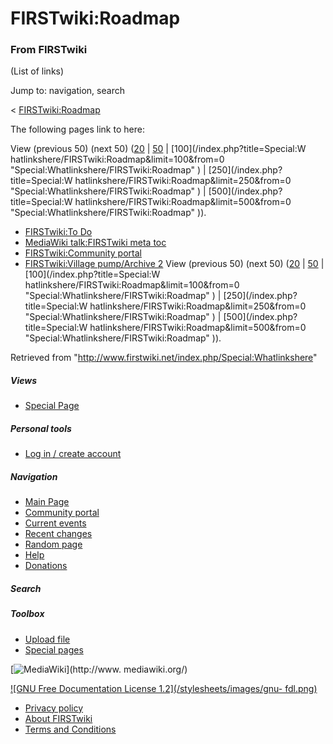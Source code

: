 # FIRSTwiki:Roadmap

### From FIRSTwiki

(List of links)

Jump to: navigation, search

&lt; [FIRSTwiki:Roadmap](/index.php?title=FIRSTwiki:Roadmap&redirect=no
"FIRSTwiki:Roadmap" )  

The following pages link to here:

View (previous 50) (next 50)
([20](/index.php?title=Special:Whatlinkshere/FIRSTwiki:Roadmap&limit=20&from=0
"Special:Whatlinkshere/FIRSTwiki:Roadmap" ) |
[50](/index.php?title=Special:Whatlinkshere/FIRSTwiki:Roadmap&limit=50&from=0
"Special:Whatlinkshere/FIRSTwiki:Roadmap" ) | [100](/index.php?title=Special:W
hatlinkshere/FIRSTwiki:Roadmap&limit=100&from=0
"Special:Whatlinkshere/FIRSTwiki:Roadmap" ) | [250](/index.php?title=Special:W
hatlinkshere/FIRSTwiki:Roadmap&limit=250&from=0
"Special:Whatlinkshere/FIRSTwiki:Roadmap" ) | [500](/index.php?title=Special:W
hatlinkshere/FIRSTwiki:Roadmap&limit=500&from=0
"Special:Whatlinkshere/FIRSTwiki:Roadmap" )).

  * [FIRSTwiki:To Do](/index.php/FIRSTwiki:To_Do "FIRSTwiki:To Do" )
  * [MediaWiki talk:FIRSTwiki meta toc](/index.php/MediaWiki_talk:FIRSTwiki_meta_toc "MediaWiki talk:FIRSTwiki meta toc" )
  * [FIRSTwiki:Community portal](/index.php/FIRSTwiki:Community_portal "FIRSTwiki:Community portal" )
  * [FIRSTwiki:Village pump/Archive 2](/index.php/FIRSTwiki:Village_pump/Archive_2 "FIRSTwiki:Village pump/Archive 2" )
View (previous 50) (next 50)
([20](/index.php?title=Special:Whatlinkshere/FIRSTwiki:Roadmap&limit=20&from=0
"Special:Whatlinkshere/FIRSTwiki:Roadmap" ) |
[50](/index.php?title=Special:Whatlinkshere/FIRSTwiki:Roadmap&limit=50&from=0
"Special:Whatlinkshere/FIRSTwiki:Roadmap" ) | [100](/index.php?title=Special:W
hatlinkshere/FIRSTwiki:Roadmap&limit=100&from=0
"Special:Whatlinkshere/FIRSTwiki:Roadmap" ) | [250](/index.php?title=Special:W
hatlinkshere/FIRSTwiki:Roadmap&limit=250&from=0
"Special:Whatlinkshere/FIRSTwiki:Roadmap" ) | [500](/index.php?title=Special:W
hatlinkshere/FIRSTwiki:Roadmap&limit=500&from=0
"Special:Whatlinkshere/FIRSTwiki:Roadmap" )).

Retrieved from "<http://www.firstwiki.net/index.php/Special:Whatlinkshere>"

##### Views

  * [Special Page](/index.php/Special:Whatlinkshere/FIRSTwiki:Roadmap)

##### Personal tools

  * [Log in / create account](/index.php?title=Special:Userlogin&returnto=Special:Whatlinkshere)

[](/index.php/Main_Page "Main Page" )

##### Navigation

  * [Main Page](/index.php/Main_Page)
  * [Community portal](/index.php/FIRSTwiki:Community_portal)
  * [Current events](/index.php/Current_events)
  * [Recent changes](/index.php/Special:Recentchanges)
  * [Random page](/index.php/Special:Random)
  * [Help](/index.php/Help:Contents)
  * [Donations](/index.php/FIRSTwiki:Site_support)

##### Search



##### Toolbox

  * [Upload file](/index.php/Special:Upload)
  * [Special pages](/index.php/Special:Specialpages)

[![MediaWiki](/skins/common/images/poweredby_mediawiki_88x31.png)](http://www.
mediawiki.org/)

[![GNU Free Documentation License 1.2](/stylesheets/images/gnu-
fdl.png)](http://www.gnu.org/copyleft/fdl.html)

  * [Privacy policy](/index.php/FIRSTwiki:Privacy_policy "FIRSTwiki:Privacy policy" )
  * [About FIRSTwiki](/index.php/FIRSTwiki:About "FIRSTwiki:About" )
  * [Terms and Conditions](/index.php/FIRSTwiki:Terms_and_conditions "FIRSTwiki:Terms and conditions" )

